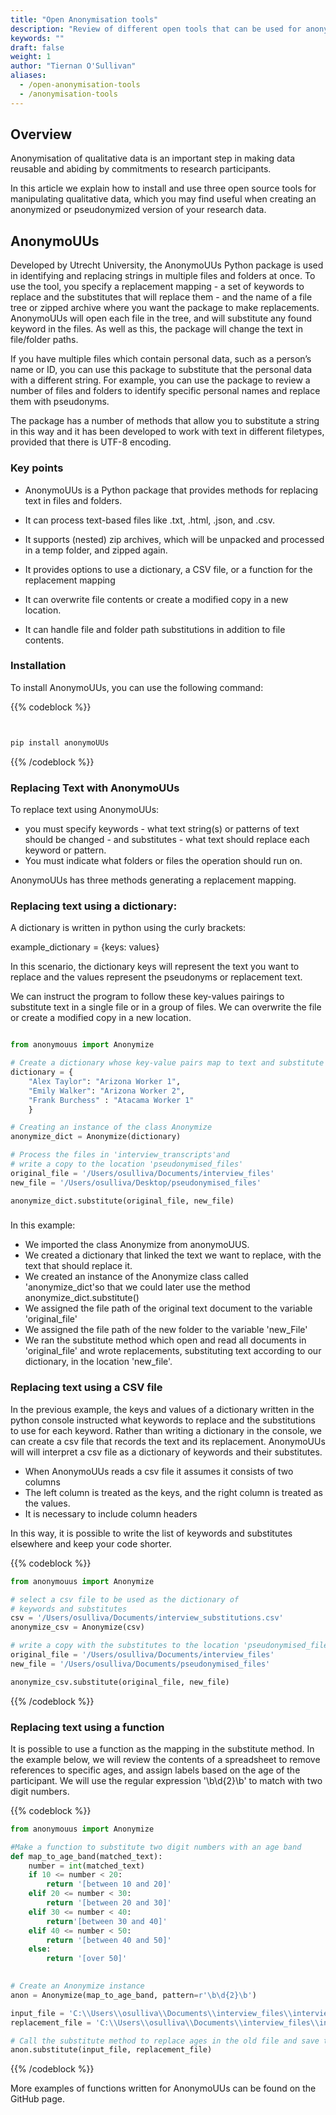 ```yaml
---
title: "Open Anonymisation tools"
description: "Review of different open tools that can be used for anonymisation of qualitative data."
keywords: ""
draft: false
weight: 1
author: "Tiernan O'Sullivan"
aliases:
  - /open-anonymisation-tools
  - /anonymisation-tools
---
```


## Overview

Anonymisation of qualitative data is an important step in making data reusable and abiding by commitments to research participants.

In this article we explain how to install and use three open source tools for manipulating qualitative data, which you may find useful when creating an anonymized or pseudonymized version of your research data. 


## AnonymoUUs

Developed by Utrecht University,  the AnonymoUUs Python package is used in identifying and replacing strings in multiple files and folders at once. To use the tool, you specify a replacement mapping - a set of keywords to replace and the substitutes that will replace them - and the name of a file tree or zipped archive where you want the package to make replacements.  AnonymoUUs will open each file in the tree, and will substitute any found keyword in the files. As well as this, the package will change the text in file/folder paths. 

If you have multiple files which contain personal data, such as a person’s name or ID, you can use this package to substitute that the personal data with a different string. For example, you can use the package to review a number of files and folders to identify specific personal names and replace them with pseudonyms. 

The package has a number of methods that allow you to substitute a string in this way and it has been developed to work with text in different filetypes, provided that there is UTF-8 encoding.  

### Key points
- AnonymoUUs is a Python package that provides methods for replacing text in files and folders.  

- It can process text-based files like .txt, .html, .json, and .csv. 

- It supports (nested) zip archives, which will be unpacked and processed in a temp folder, and zipped again.

- It provides options to use a dictionary, a CSV file, or a function for the replacement mapping

- It can overwrite file contents or create a modified copy in a new location.

- It can handle file and folder path substitutions in addition to file contents.

### Installation

To install AnonymoUUs, you can use the following command:

{{% codeblock %}} 
```python


pip install anonymoUUs


```
{{% /codeblock %}}

### Replacing Text with AnonymoUUs

To replace text using AnonymoUUs: 
- you must specify keywords - what text string(s) or patterns of text should be changed - and substitutes - what text should replace each keyword or pattern.
- You must indicate what folders or files the operation should run on. 

AnonymoUUs has three methods generating a replacement mapping. 




### Replacing text using a dictionary: 
A dictionary is written in python using the curly brackets:

example_dictionary = {keys: values}

In this scenario, the dictionary keys will represent the text you want to replace and the values represent the pseudonyms or replacement text. 

We can instruct the program to follow these key-values pairings to substitute text in a single file or in a group of files. We can overwrite the file or create a modified copy in a new location.


```python

from anonymouus import Anonymize

# Create a dictionary whose key-value pairs map to text and substitute
dictionary = {
    "Alex Taylor": "Arizona Worker 1", 
    "Emily Walker": "Arizona Worker 2",
    "Frank Burchess" : "Atacama Worker 1"
    } 

# Creating an instance of the class Anonymize
anonymize_dict = Anonymize(dictionary)

# Process the files in 'interview_transcripts'and 
# write a copy to the location 'pseudonymised_files'
original_file = '/Users/osulliva/Documents/interview_files'
new_file = '/Users/osulliva/Desktop/pseudonymised_files'

anonymize_dict.substitute(original_file, new_file)
```
###

In this example:
- We imported the class Anonymize from anonymoUUS. 
- We created a dictionary that linked the text we want to replace, with the text that should replace it. 
- We created an instance of the Anonymize class called 'anonymize_dict'so that we could later use the method anonymize_dict.substitute()
- We assigned the file path of the original text document to the variable 'original_file'
- We assigned the file path of the new folder to the variable 'new_File'
- We ran the substitute method which open and read all documents in 'original_file' and wrote replacements, substituting text according to our dictionary, in the location 'new_file'.

### Replacing text using a CSV file

In the previous example, the keys and values of a dictionary written in the python console instructed what keywords to replace and the substitutions to use for each keyword. 
Rather than writing a dictionary in the console, we can create a csv file that records the text and its replacement. 
AnonymoUUs will will interpret a csv file as a dictionary of keywords and their substitutes. 
- When AnonymoUUs reads a csv file it assumes it consists of two columns
- The left column is treated as the keys, and the right column is treated as the values. 
- It is necessary to include column headers

In this way, it is possible to write the list of keywords and substitutes elsewhere and keep your code shorter. 

{{% codeblock %}} 
```python
from anonymouus import Anonymize

# select a csv file to be used as the dictionary of 
# keywords and substitutes
csv = '/Users/osulliva/Documents/interview_substitutions.csv'
anonymize_csv = Anonymize(csv)

# write a copy with the substitutes to the location 'pseudonymised_files'
original_file = '/Users/osulliva/Documents/interview_files'
new_file = '/Users/osulliva/Documents/pseudonymised_files'

anonymize_csv.substitute(original_file, new_file)


```
{{% /codeblock %}}



### Replacing text using a function

It is possible to use a function as the mapping in the substitute method. 
In the example below, we will review the contents of a spreadsheet to remove references to specific ages, and assign labels based on the age of the participant. We will use the regular expression '\b\d{2}\b' to match with two digit numbers. 

{{% codeblock %}} 
```python
from anonymouus import Anonymize

#Make a function to substitute two digit numbers with an age band
def map_to_age_band(matched_text):
    number = int(matched_text)
    if 10 <= number < 20:
        return '[between 10 and 20]'
    elif 20 <= number < 30:
        return '[between 20 and 30]'
    elif 30 <= number < 40:
        return'[between 30 and 40]'
    elif 40 <= number < 50:
        return '[between 40 and 50]'
    else:
        return '[over 50]'
    

# Create an Anonymize instance
anon = Anonymize(map_to_age_band, pattern=r'\b\d{2}\b')

input_file = 'C:\\Users\\osulliva\\Documents\\interview_files\\interviewee_profile.csv'
replacement_file = 'C:\\Users\\osulliva\\Documents\\interview_files\\inteviewees_with_age_bands.csv'

# Call the substitute method to replace ages in the old file and save to the replacement file
anon.substitute(input_file, replacement_file)
```
{{% /codeblock %}}

More examples of functions written for AnonymoUUs can be found on the GitHub page.